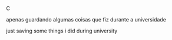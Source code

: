 C

apenas guardando algumas coisas que fiz durante a universidade

just saving some things i did during university
